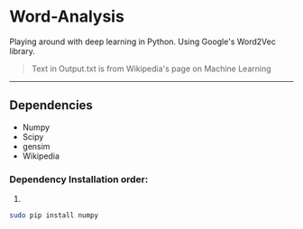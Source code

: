 # Word-Analysis
Playing around with deep learning in Python. Using Google's Word2Vec library. 

> Text in Output.txt is from Wikipedia's page on Machine Learning

___
## Dependencies
- Numpy
- Scipy
- gensim
- Wikipedia
### Dependency Installation order:
1) 
```bash 
sudo pip install numpy
```
